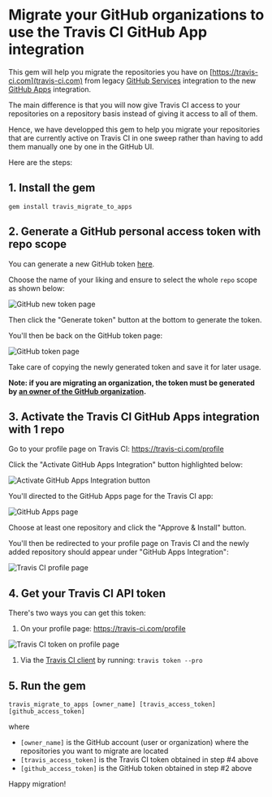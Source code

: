 # Migrate your GitHub organizations to use the Travis CI GitHub App integration

This gem will help you migrate the repositories you have on [https://travis-ci.com](travis-ci.com) from legacy [GitHub Services](https://developer.github.com/v3/guides/replacing-github-services/) integration to the new [GitHub Apps](https://developer.github.com/apps/) integration.

The main difference is that you will now give Travis CI access to your repositories on a repository basis instead of giving it access to all of them.

Hence, we have developped this gem to help you migrate your repositories that are currently active on Travis CI in one sweep rather than having to add them manually one by one in the GitHub UI.

Here are the steps:

## 1. Install the gem
```
gem install travis_migrate_to_apps
```

## 2. Generate a GitHub personal access token with repo scope

You can generate a new GitHub token [here](https://github.com/settings/tokens/new).

Choose the name of your liking and ensure to select the whole `repo` scope as shown below:

![GitHub new token page](https://github.com/travis-ci/travis_migrate_to_apps/blob/assets/github-token-new.png)

Then click the "Generate token" button at the bottom to generate the token.

You'll then be back on the GitHub token page:

![GitHub token page](https://github.com/travis-ci/travis_migrate_to_apps/blob/assets/github-token-added.png)

Take care of copying the newly generated token and save it for later usage.

**Note: if you are migrating an organization, the token must be generated by [an owner of the GitHub organization](https://help.github.com/articles/permission-levels-for-an-organization/).**

## 3. Activate the Travis CI GitHub Apps integration with 1 repo

Go to your profile page on Travis CI: https://travis-ci.com/profile

Click the "Activate GitHub Apps Integration" button highlighted below:

![Activate GitHub Apps Integration button](https://github.com/travis-ci/travis_migrate_to_apps/blob/assets/github-apps-button-on-profile-page.png)

You'll directed to the GitHub Apps page for the Travis CI app:

![GitHub Apps page](https://github.com/travis-ci/travis_migrate_to_apps/blob/assets/travis-ci-github-app.png)

Choose at least one repository and click the "Approve & Install" button.

You'll then be redirected to your profile page on Travis CI and the newly added repository should appear under "GitHub Apps Integration":

![Travis CI profile page](https://github.com/travis-ci/travis_migrate_to_apps/blob/assets/travis-ci-profile-with-github-apps-integration.png)

## 4. Get your Travis CI API token

There's two ways you can get this token:

1. On your profile page: https://travis-ci.com/profile

![Travis CI token on profile page](https://github.com/travis-ci/travis_migrate_to_apps/blob/assets/travis-ci-token-profile-page.png)

1. Via the [Travis CI client](https://github.com/travis-ci/travis.rb) by running: `travis token --pro`

## 5. Run the gem

```
travis_migrate_to_apps [owner_name] [travis_access_token] [github_access_token]
```

where 

- `[owner_name]` is the GitHub account (user or organization) where the repositories you want to migrate are located
- `[travis_access_token]` is the Travis CI token obtained in step #4 above
- `[github_access_token]` is the GitHub token obtained in step #2 above

Happy migration!
